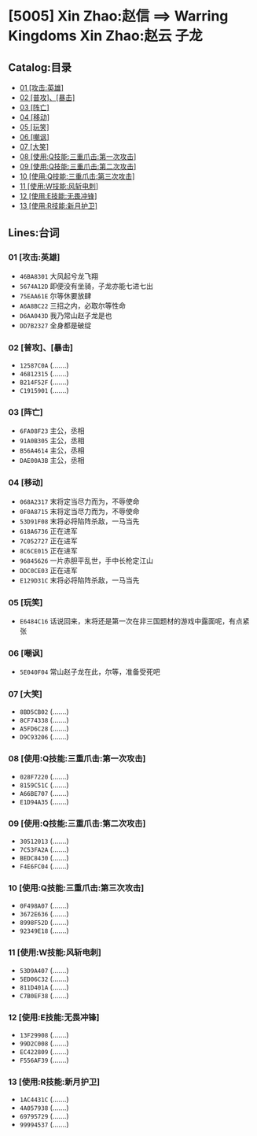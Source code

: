 # [5005] Xin Zhao:赵信 ==> Warring Kingdoms Xin Zhao:赵云 子龙
## Catalog:目录
* [01 [攻击:英雄]](#01-攻击英雄)
* [02 [普攻]、[暴击]](#02-普攻暴击)
* [03 [阵亡]](#03-阵亡)
* [04 [移动]](#04-移动)
* [05 [玩笑]](#05-玩笑)
* [06 [嘲讽]](#06-嘲讽)
* [07 [大笑]](#07-大笑)
* [08 [使用:Q技能:三重爪击:第一次攻击]](#08-使用Q技能三重爪击第一次攻击)
* [09 [使用:Q技能:三重爪击:第二次攻击]](#09-使用Q技能三重爪击第二次攻击)
* [10 [使用:Q技能:三重爪击:第三次攻击]](#10-使用Q技能三重爪击第三次攻击)
* [11 [使用:W技能:风斩电刺]](#11-使用W技能风斩电刺)
* [12 [使用:E技能:无畏冲锋]](#12-使用E技能无畏冲锋)
* [13 [使用:R技能:新月护卫]](#13-使用R技能新月护卫)
## Lines:台词
### **01 [攻击:英雄]**
- `46BA8301` 大风起兮龙飞翔
- `5674A12D` 即便没有坐骑，子龙亦能七进七出
- `75EAA61E` 尔等休要放肆
- `A6A8BC22` 三招之内，必取尔等性命
- `D6AA043D` 我乃常山赵子龙是也
- `DD7B2327` 全身都是破绽

### **02 [普攻]、[暴击]**
- `12587C0A` (.......)
- `46812315` (.......)
- `B214F52F` (.......)
- `C1915901` (.......)

### **03 [阵亡]**
- `6FA08F23` 主公，丞相
- `91A0B305` 主公，丞相
- `B56A4614` 主公，丞相
- `DAE00A3B` 主公，丞相

### **04 [移动]**
- `068A2317` 末将定当尽力而为，不辱使命
- `0F0A8715` 末将定当尽力而为，不辱使命
- `53D91F08` 末将必将陷阵杀敌，一马当先
- `618A6736` 正在进军
- `7C052727` 正在进军
- `8C6CE015` 正在进军
- `96845626` 一片赤胆平乱世，手中长枪定江山
- `DDC0CE03` 正在进军
- `E129D31C` 末将必将陷阵杀敌，一马当先

### **05 [玩笑]**
- `E6484C16` 话说回来，末将还是第一次在非三国题材的游戏中露面呢，有点紧张

### **06 [嘲讽]**
- `5E040F04` 常山赵子龙在此，尔等，准备受死吧

### **07 [大笑]**
- `8BD5CB02` (.......)
- `8CF74338` (.......)
- `A5FD6C28` (.......)
- `D9C93206` (.......)

### **08 [使用:Q技能:三重爪击:第一次攻击]**
- `028F7220` (.......)
- `8159C51C` (.......)
- `A66BE707` (.......)
- `E1D94A35` (.......)

### **09 [使用:Q技能:三重爪击:第二次攻击]**
- `30512013` (.......)
- `7C53FA2A` (.......)
- `BEDC8430` (.......)
- `F4E6FC04` (.......)

### **10 [使用:Q技能:三重爪击:第三次攻击]**
- `0F498A07` (.......)
- `3672E636` (.......)
- `8998F52D` (.......)
- `92349E18` (.......)

### **11 [使用:W技能:风斩电刺]**
- `53D9A407` (.......)
- `5ED06C32` (.......)
- `811D401A` (.......)
- `C7B0EF38` (.......)

### **12 [使用:E技能:无畏冲锋]**
- `13F29908` (.......)
- `99D2C008` (.......)
- `EC422809` (.......)
- `F556AF39` (.......)

### **13 [使用:R技能:新月护卫]**
- `1AC4431C` (.......)
- `4A057938` (.......)
- `69795729` (.......)
- `99994537` (.......)